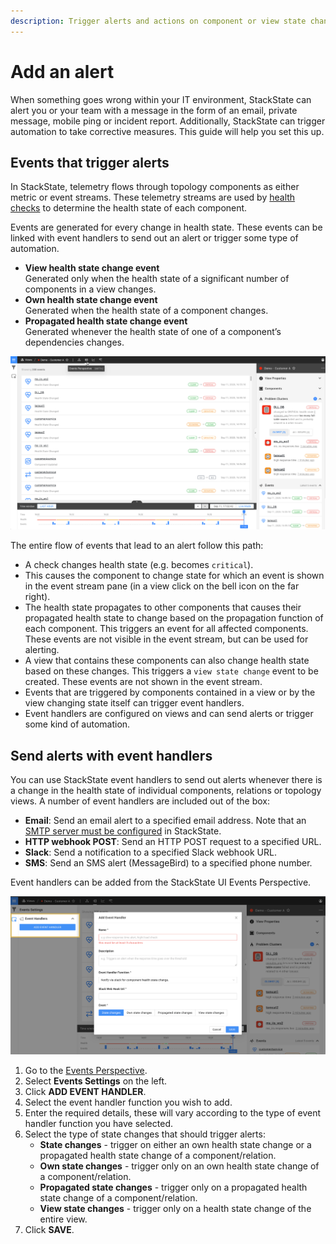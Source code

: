 ```yaml
---
description: Trigger alerts and actions on component or view state changes
---
```


# Add an alert

When something goes wrong within your IT environment, StackState can alert you or your team with a message in the form of an email, private message, mobile ping or incident report. Additionally, StackState can trigger automation to take corrective measures. This guide will help you set this up.

## Events that trigger alerts

In StackState, telemetry flows through topology components as either metric or event streams. These telemetry streams are used by [health checks](/use/health-state-and-alerts/create-a-health-check.md) to determine the health state of each component. 

Events are generated for every change in health state. These events can be linked with event handlers to send out an alert or trigger some type of automation.

- **View health state change event**<br />Generated only when the health state of a significant number of components in a view changes.
- **Own health state change event**<br />Generated when the health state of a component changes.
- **Propagated health state change event**<br />Generated whenever the health state of one of a component’s dependencies changes.

![Health state change events in the Events Perspective](/.gitbook/assets/event-perspective.png)

The entire flow of events that lead to an alert follow this path:

* A check changes health state \(e.g. becomes `critical`\).
* This causes the component to change state for which an event is shown in the event stream pane \(in a view click on the bell icon on the far right\).
* The health state propagates to other components that causes their propagated health state to change based on the propagation function of each component. This triggers an event for all affected components. These events are not visible in the event stream, but can be used for alerting.
* A view that contains these components can also change health state based on these changes. This triggers a `view state change` event to be created. These events are not shown in the event stream.
* Events that are triggered by components contained in a view or by the view changing state itself can trigger event handlers.
* Event handlers are configured on views and can send alerts or trigger some kind of automation.

## Send alerts with event handlers

You can use StackState event handlers to send out alerts whenever there is a change in the health state of individual components, relations or topology views. A number of event handlers are included out of the box:

- **Email**: Send an email alert to a specified email address. Note that an [SMTP server must be configured](/configure/topology/configure-email-alerts.md) in StackState.
- **HTTP webhook POST**: Send an HTTP POST request to a specified URL.
- **Slack**: Send a notification to a specified Slack webhook URL.
- **SMS**: Send an SMS alert (MessageBird) to a specified phone number.

Event handlers can be added from the StackState UI Events Perspective.

![Add an event handler](/.gitbook/assets/event_handlers_tab.png)

1. Go to the [Events Perspective](/use/views/events_perspective.md).
2. Select **Events Settings** on the left.
3. Click **ADD EVENT HANDLER**.
4. Select the event handler function you wish to add.
5. Enter the required details, these will vary according to the type of event handler function you have selected.
6. Select the type of state changes that should trigger alerts:
    - **State changes** - trigger on either an own health state change or a propagated health state change of a component/relation.
    - **Own state changes** - trigger only on an own health state change of a component/relation.
    - **Propagated state changes** - trigger only on a propagated health state change of a component/relation.
    - **View state changes** - trigger only on a health state change of the entire view.
7. Click **SAVE**.



